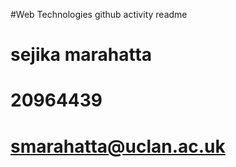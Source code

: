 #Web Technologies github activity readme 


# sejika marahatta
# 20964439
# smarahatta@uclan.ac.uk

